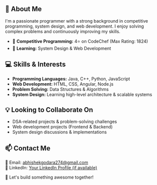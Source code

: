 ## 🚀 About Me  
I'm a passionate programmer with a strong background in competitive programming, system design, and web development. I enjoy solving complex problems and continuously improving my skills.  

- 🎯 **Competitive Programming:** 4⭐ on CodeChef (Max Rating: 1824)   
- 🌱 **Learning:** System Design & Web Development  

## 💻 Skills & Interests  
- **Programming Languages:** Java, C++, Python, JavaScript  
- **Web Development:** HTML, CSS, Angular, Node.js  
- **Problem Solving:** Data Structures & Algorithms  
- **System Design:** Learning high-level architecture & scalable systems  

## 💡 Looking to Collaborate On  
- DSA-related projects & problem-solving challenges  
- Web development projects (Frontend & Backend)  
- System design discussions & implementations  

## 📫 Contact Me  
📩 Email: [abhishekgodara274@gmail.com](mailto:abhishekgodara274@gmail.com)  
💼 LinkedIn: [Your LinkedIn Profile (if available)](https://www.linkedin.com/in/abhishek-godara/)   

🚀 Let's build something awesome together!
<!---
agod22/agod22 is a ✨ special ✨ repository because its `README.md` (this file) appears on your GitHub profile.
You can click the Preview link to take a look at your changes.
--->
